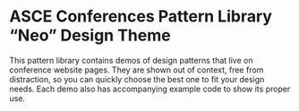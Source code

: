 # ASCE Conferences Pattern Library<br/>“Neo” Design Theme

This pattern library contains demos of design patterns
that live on conference website pages. They are shown out of context,
free from distraction, so you can quickly choose the best one to fit your
design needs. Each demo also has accompanying example code to show its proper use.
